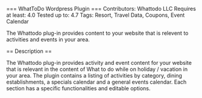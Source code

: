 === WhatToDo Wordpress Plugin ===
Contributors: Whattodo LLC
Requires at least: 4.0
Tested up to: 4.7
Tags: Resort, Travel Data, Coupons, Event Calendar 

The Whattodo plug-in provides content to your website that is relevent to activities and events in your area.

== Description ==

The Whattodo plug-in provides activity and event content for your website that is relevant in the content of What to do while 
                                                                                                                  on holiday / vacation in your area. The plugin contains a listing of activities by category, dining establishments, a 
                                                                                                                  specials calendar and a general events calendar. Each section has a specific functionalities and editable options.